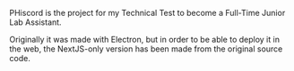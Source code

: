 PHiscord is the project for my Technical Test to become a Full-Time Junior Lab Assistant.

Originally it was made with Electron, but in order to be able to deploy it in the web, the NextJS-only version has been made from the original source code.